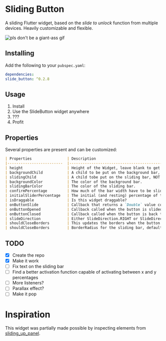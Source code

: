 # Sliding Button
A sliding Flutter widget, based on the *slide to unlock* function from multiple devices.
Heavily customizable and flexible.

![pls don't be a giant-ass gif](https://raw.githubusercontent.com/Timoteohss/slide_button/master/screenshots/untitled.gif)

## Installing 
Add the following to your `pubspec.yaml`:

```yaml
dependencies:
slide_button: ^0.2.8
```

## Usage
1. Install
2. Use the SlideButton widget anywhere
3. ???
4. Profit

## Properties

Several properties are present and can be customized:

```markdown
| Properties              	| Description                                                                                                                                                            	|
|-------------------------	|------------------------------------------------------------------------------------------------------------------------------------------------------------------------	|
| height                  	| Height of the Widget, leave blank to get the parent constraints.                                                                                                       	|
| backgroundChild         	| A child to be put on the background bar, NOT centered by default.                                                                                                      	|
| slidingChild            	| A child tobe put on the sliding bar, NOT centered by default.                                                                                                          	|
| backgroundColor         	| The color of the background bar.                                                                                                                                       	|
| slidingBarColor         	| The color of the sliding bar.                                                                                                                                          	|
| confirmPercentage       	| How much of the bar width have to be slided to confirm the action.                                                                                                     	|
| initialSliderPercentage 	| The initial (and resting) percentage of the sliding bar.                                                                                                               	|
| isDraggable             	| Is this widget draggable?                                                                                                                                              	|
| onButtonSlide           	| Callback that returns a `Double` value containing the drag percentage.                                                                                                 	|
| onButtonOpened          	| Callback called when the button is slided all the way.                                                                                                                 	|
| onButtonClosed          	| Callback called when the button is back to the initialSliderPercentage.                                                                                                	|
| slideDirection          	| Either SlideDirection.RIGHT or SlideDirection.LEFT, sets the sliding direction of the sliding bar.                                                                     	|
| shouldCloseBorders      	| This updates the borders when the button reaches 0.9 percent dragged, and set the borderRadius to zero, giving the impression of a "closed" button. Defaults to `true` 	|
| shouldCloseBorders      	| BorderRadius for the sliding bar, default is 50. 	                                                                                                                        |

``` 

## TODO
- [x] Create the repo
- [x] Make it work
- [ ] Fix text on the sliding bar
- [ ] Find a better activation function capable of activating between x and y percentages
- [ ] More listeners?
- [ ] Parallax effect?
- [ ] Make it pop 

# Inspiration
This widget was partially made possible by inspecting elements from [sliding_up_panel](https://github.com/akshathjain/sliding_up_panel).


